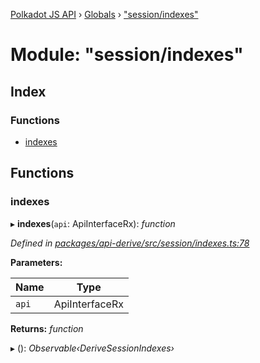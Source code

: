 [Polkadot JS API](../README.md) › [Globals](../globals.md) › ["session/indexes"](_session_indexes_.md)

# Module: "session/indexes"

## Index

### Functions

* [indexes](_session_indexes_.md#indexes)

## Functions

###  indexes

▸ **indexes**(`api`: ApiInterfaceRx): *function*

*Defined in [packages/api-derive/src/session/indexes.ts:78](https://github.com/polkadot-js/api/blob/94f81db568/packages/api-derive/src/session/indexes.ts#L78)*

**Parameters:**

Name | Type |
------ | ------ |
`api` | ApiInterfaceRx |

**Returns:** *function*

▸ (): *Observable‹DeriveSessionIndexes›*
